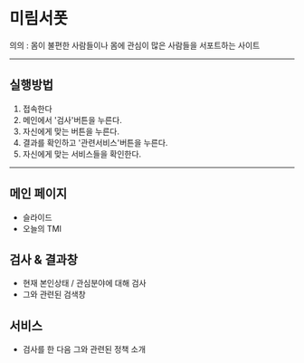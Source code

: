 # 미림서폿
의의 : 몸이 불편한 사람들이나 몸에 관심이 많은 사람들을 서포트하는 사이트

---
## 실행방법
1. 접속한다
2. 메인에서 '검사'버튼을 누른다.
3. 자신에게 맞는 버튼을 누른다.
4. 결과를 확인하고 '관련서비스'버튼을 누른다.
5. 자신에게 맞는 서비스들을 확인한다.

---

## 메인 페이지
- 슬라이드
- 오늘의 TMI

## 검사 & 결과창
- 현재 본인상태 / 관심분야에 대해 검사
- 그와 관련된 검색창

## 서비스
- 검사를 한 다음 그와 관련된 정책 소개
